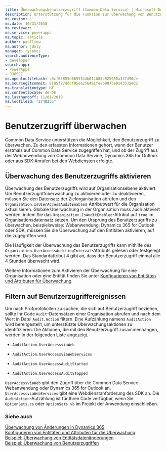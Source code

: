 ```yaml
---
title: Überwachungsbenutzerzugriff (Common Data Service) | Microsoft-Dokumente
description: Unterstützung für die Funktion zur Überwachung von Benutzerzugriffen einschließlich Benutzeidentifizierung, Zugriffsgeschwindigkeit und Clienttyp.
ms.custom: ''
ms.date: 10/31/2018
ms.reviewer: ''
ms.service: powerapps
ms.topic: article
author: paulliew
ms.author: jdaly
manager: ryjones
search.audienceType:
- developer
search.app:
- PowerApps
- D365CE
ms.openlocfilehash: c0cf65855d669934db614b83c525055a337d90de
ms.sourcegitcommit: 8185f87dddf05ee256491feab9873e9143535e02
ms.translationtype: HT
ms.contentlocale: de-DE
ms.lasthandoff: 11/01/2019
ms.locfileid: "2748255"
---
```

# <a name="audit-user-access"></a>Benutzerzugriff überwachen

Common Data Service unterstützen die Möglichkeit, den Benutzerzugriff zu überwachen. Zu den erfassten Informationen gehört, wann der Benutzer erstmals auf Common Data Service zugegriffen hat, und ob der Zugriff aus der Webanwendung von Common Data Service, Dynamics 365 for Outlook oder aus SDK-Anrufen bei den Webdiensten erfolgte.  
  
## <a name="enable-user-access-auditing"></a>Überwachung des Benutzerzugriffs aktivieren  
 Überwachung des Benutzerzugriffs wird auf Organisationsebene aktiviert. Um Benutzerzugriffüberwachung zu aktivieren oder zu deaktivieren, müssen Sie den Datensatz der Zielorganisation abrufen und den `Organization.IsUserAccessAuditEnabled`-Attributwert für die Organisation aktualisieren. Globale Überwachung in der Organisation muss auch aktiviert werden, indem Sie das `Organization.IsAuditEnabled`-Attribut auf `true` im Organisationsdatensatz setzen. Um den Ursprung des Benutzerzugriffs zu überwachen, beispielsweise: Webanwendung, Dynamics 365 for Outlook oder SDK, müssen Sie die Überwachung auf den Entitäten aktivieren, auf die zugegriffen wird.  
  
 Die Häufigkeit der Überwachung das Benutzerzugriffs kann mithilfe des `Organization.UserAccessAuditingInterval`-Attributs gelesen oder festgelegt werden. Das Standardattribut 4 gibt an, dass der Benutzerzugriff einmal alle 4 Stunden überwacht wird.  
  
 Weitere Informationen zum Aktivieren der Überwachung für eine Organisation oder eine Entität finden Sie unter [Konfigurieren von Entitäten und Attributen für Überwachung](configure-entities-attributes-auditing.md).  
  
## <a name="filter-on-user-access-events"></a>Filtern auf Benutzerzugriffereignissen  
 Um nach Prüfprotokollen zu suchen, die sich auf Benutzerzugriff beziehen, sollte Ihr Code `Audit`-Datensätzen einer Organisation abrufen und nach dem Wert in Datei `Audit.Action` filtern. Eine Aufzählung namens `AuditAction` wird bereitgestellt, um unterstützte Überwachungsaktionen zu identifizieren. Die Aktionen, die mit den Benutzerzugriff zusammenhängen, werden in der folgenden Liste angezeigt.  
  
-   `AuditAction.UserAccessviaWeb`  
  
-   `AuditAction.UserAccessviaWebServices`  
  
-   `AuditAction.UserAccessAuditStarted`  
  
-   `AuditAction.UserAccessAuditStopped`  
  
 `UserAccessviaWeb` gibt den Zugriff über die Common Data Service-Webanwendung oder Dynamics 365 for Outlook an. `UserAccessviaWebServices` gibt eine Webdienstanforderung des SDK an. Die `AuditAction`-Aufzählung ist für Ihren Code verfügbar, wenn Sie `OptionSets.cs` oder `OptionSets.vb` im Projekt der Anwendung einschließen.  
  
### <a name="see-also"></a>Siehe auch  
 [Überwachung von Änderungen in Dynamics 365](/dynamics365/customer-engagement/developer/audit-entity-data-changes)   
 [Konfigurieren von Entitäten und Attributen für die Überwachung](/dynamics365/customer-engagement/developer/configure-entities-attributes-auditing)     
 [Beispiel: Überwachung von Entitätsdatenänderungen](/dynamics365/customer-engagement/developer/sample-audit-entity-data-changes)   
 [Beispiel: Überwachung von Benutzerzugriffen](/dynamics365/customer-engagement/developer/sample-audit-user-access)

